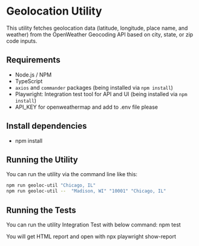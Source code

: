 # Geolocation Utility

This utility fetches geolocation data (latitude, longitude, place name, and weather) from the OpenWeather Geocoding API based on city, state, or zip code inputs.

## Requirements

- Node.js / NPM
- TypeScript
- `axios` and `commander` packages (being installed via `npm install`)
- Playwright: Integration test tool for API and UI (being installed via `npm install`)
- API_KEY for openweathermap and add to .env file please

## Install dependencies

- npm install

## Running the Utility

You can run the utility via the command line like this:

```bash
npm run geoloc-util "Chicago, IL"
npm run geoloc-util --  "Madison, WI" "10001" "Chicago, IL"
```

## Running the Tests

You can run the utility Integration Test with below command:
npm test

You will get HTML report and open with
npx playwright show-report

